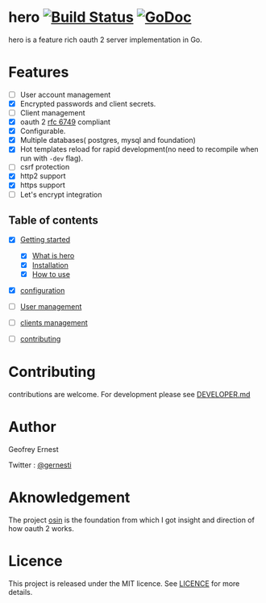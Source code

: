 # hero [![Build Status](https://travis-ci.org/gernest/hero.svg)](https://travis-ci.org/gernest/hero)  [![GoDoc](https://godoc.org/github.com/gernest/hero?status.svg)](https://godoc.org/github.com/gernest/hero)
hero is a feature rich oauth 2 server implementation in Go.


# Features

- [ ]  User account management
- [x]  Encrypted passwords and client secrets.
- [ ]  Client management
- [x]  oauth 2 [rfc 6749](http://tools.ietf.org/html/rfc6749) compliant
- [x]  Configurable.
- [x]  Multiple databases( postgres, mysql and foundation)
- [x]  Hot templates reload for rapid development(no need to recompile when run with `-dev` flag).
- [ ]  csrf protection
- [x]  http2 support
- [x]  https support
- [ ]  Let's encrypt integration

## Table of contents

- [x] [Getting started](docs/introduction.md#getting-started)
  - [x] [What is hero](docs/introduction.md#what-is-hero-)
  - [x] [Installation](docs/introduction.md#installation)
  - [x] [How to use](docs/introduction.md#usage)
- [x] [configuration](docs/config.md#configuration)
- [ ] [User management]()
- [ ] [clients management]()
- [ ] [contributing](#contributing)


# Contributing
contributions are welcome. For development please see [DEVELOPER.md](DEVELOPER.md)


# Author
Geofrey Ernest

Twitter  : [@gernesti](https://twitter.com/gernesti)



# Aknowledgement

The project [osin](https://github.com/RangelReale/osin) is the foundation from which I got insight and direction of how oauth 2 works.



# Licence

This project is released under the MIT licence. See [LICENCE](LICENCE) for more details.
